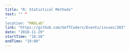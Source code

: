 ```yaml
---
title: "R: Statistical Methods"
text: "" "
"
location: "MADLab"
link: "https://github.com/UofTCoders/Events/issues/203"
date: "2018-11-29"
startTime: "18:10"
endTime: "19:00"
---
```

